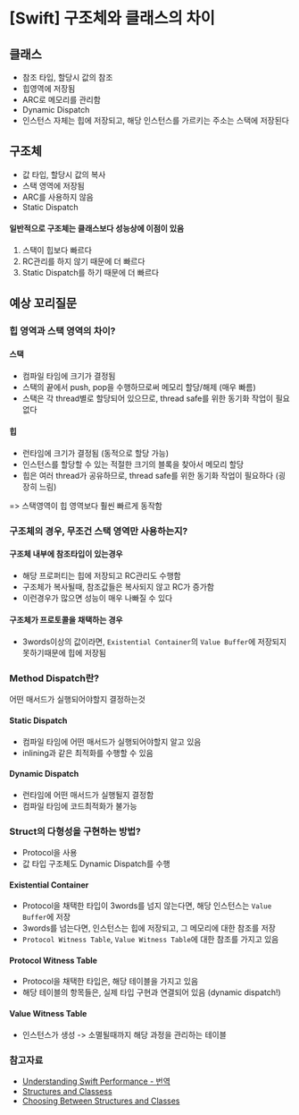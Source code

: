 # [Swift] 구조체와 클래스의 차이

## 클래스

- 참조 타입, 할당시 값의 참조
- 힙영역에 저장됨
- ARC로 메모리를 관리함
- Dynamic Dispatch
- 인스턴스 자체는 힙에 저장되고, 해당 인스턴스를 가르키는 주소는 스택에 저장된다

## 구조체

- 값 타입, 할당시 값의 복사
- 스택 영역에 저장됨
- ARC를 사용하지 않음
- Static Dispatch

#### 일반적으로 구조체는 클래스보다 성능상에 이점이 있음

1. 스택이 힙보다 빠르다
2. RC관리를 하지 않기 때문에 더 빠르다
3. Static Dispatch를 하기 때문에 더 빠르다

## 예상 꼬리질문

### 힙 영역과 스택 영역의 차이?

#### 스택

- 컴파일 타임에 크기가 결정됨
- 스택의 끝에서 push, pop을 수행하므로써 메모리 할당/해제 (매우 빠름)
- 스택은 각 thread별로 할당되어 있으므로, thread safe를 위한 동기화 작업이 필요없다

#### 힙

- 런타임에 크기가 결정됨 (동적으로 할당 가능)
- 인스턴스를 할당할 수 있는 적절한 크기의 블록을 찾아서 메모리 할당
- 힙은 여러 thread가 공유하므로, thread safe를 위한 동기화 작업이 필요하다 (굉장히 느림)

=> 스택영역이 힙 영역보다 훨씬 빠르게 동작함

### 구조체의 경우, 무조건 스택 영역만 사용하는지?

#### 구조체 내부에 참조타입이 있는경우 

- 해당 프로퍼티는 힙에 저장되고 RC관리도 수행함
- 구조체가 복사될때, 참조값들은 복사되지 않고 RC가 증가함
- 이런경우가 많으면 성능이 매우 나빠질 수 있다

#### 구조체가 프로토콜을 채택하는 경우

- 3words이상의 값이라면, `Existential Container`의 `Value Buffer`에 저장되지 못하기때문에 힙에 저장됨

### Method Dispatch란?

어떤 매서드가 실행되어야할지 결정하는것

#### Static Dispatch

- 컴파일 타임에 어떤 매서드가 실행되어야할지 알고 있음
- inlining과 같은 최적화를 수행할 수 있음

#### Dynamic Dispatch

- 런타임에 어떤 매서드가 실행될지 결정함
- 컴파일 타임에 코드최적화가 불가능

### Struct의 다형성을 구현하는 방법?

- Protocol을 사용
- 값 타입 구조체도 Dynamic Dispatch를 수행

#### Existential Container

- Protocol을 채택한 타입이 3words를 넘지 않는다면, 해당 인스턴스는 `Value Buffer`에 저장
- 3words를 넘는다면, 인스턴스는 힙에 저장되고, 그 메모리에 대한 참조를 저장
- `Protocol Witness Table`, `Value Witness Table`에 대한 참조를 가지고 있음

#### Protocol Witness Table

- Protocol을 채택한 타입은, 해당 테이블을 가지고 있음
- 해당 테이블의 항목들은, 실제 타입 구현과 연결되어 있음 (dynamic dispatch!)

#### Value Witness Table

- 인스턴스가 생성 -> 소멸될때까지 해당 과정을 관리하는 테이블

### 참고자료

- [Understanding Swift Performance - 번역](https://velog.io/@ictechgy/UnderstandingSwiftPerformance)
- [Structures and Classess](https://docs.swift.org/swift-book/LanguageGuide/ClassesAndStructures.html#)
- [Choosing Between Structures and Classes](https://developer.apple.com/documentation/swift/choosing_between_structures_and_classes)
